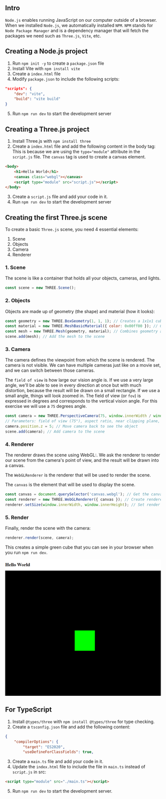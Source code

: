 ## Intro
`Node.js` enables running JavaScript on our computer outside of a browser. 
When we installed `Node.js`, we automatically installed `NPM`. `NPM` stands for `Node Package Manager` and is a dependency manager that will fetch the packages we need such as `Three.js`, `Vite`, etc.

## Creating a Node.js project
1. Run `npm init -y` to create a `package.json` file
2. Install Vite with `npm install vite`
3. Create a `index.html` file
4. Modify `package.json` to include the following scripts:
```json
"scripts": {
    "dev": "vite",
    "build": "vite build"
}
```
5. Run `npm run dev` to start the development server

## Creating a Three.js project
1. Install Three.js with `npm install three`
2. Create a `index.html` file and add the following content in the body tag:
   This is because we are using the `type="module"` attribute in the `script.js` file.
   The `canvas` tag is used to create a canvas element.
```html
<body>
    <h1>Hello World</h1>
    <canvas class="webgl"></canvas>
    <script type="module" src="script.js"></script>
</body>
```
3. Create a `script.js` file and add your code in it.
4. Run `npm run dev` to start the development server


## Creating the first Three.js scene

To create a basic `Three.js` scene, you need 4 essential elements:
1. Scene
2. Objects
3. Camera
4. Renderer

### 1. Scene
The scene is like a container that holds all your objects, cameras, and lights.
```javascript
const scene = new THREE.Scene();
```

### 2. Objects
Objects are made up of geometry (the shape) and material (how it looks):
```javascript
const geometry = new THREE.BoxGeometry(1, 1, 1); // Creates a 1x1x1 cube
const material = new THREE.MeshBasicMaterial({ color: 0x00ff00 }); // Green color
const mesh = new THREE.Mesh(geometry, material); // Combines geometry and material
scene.add(mesh); // Add the mesh to the scene
```

### 3. Camera
The camera defines the viewpoint from which the scene is rendered. The camera is not visible. We can have multiple cameras just like on a movie set, and we can switch between those cameras.

The `field of view` is how large our vision angle is. If we use a very large angle, we'll be able to see in every direction at once but with much distortion, because the result will be drawn on a small rectangle. If we use a small angle, things will look zoomed in. The field of view (or `fov`) is expressed in degrees and corresponds to the vertical vision angle. For this exercise we will use a `75` degrees angle.

```javascript
const camera = new THREE.PerspectiveCamera(75, window.innerWidth / window.innerHeight, 0.1, 100);
// Parameters: field of view (75°), aspect ratio, near clipping plane, far clipping plane
camera.position.z = 5; // Move camera back to see the object
scene.add(camera); // Add camera to the scene
```

### 4. Renderer
The renderer draws the scene using WebGL:.
We ask the renderer to render our scene from the camera's point of view, and the result will be drawn into a canvas.

The `WebGLRenderer` is the renderer that will be used to render the scene.

The `canvas` is the element that will be used to display the scene.

```javascript
const canvas = document.querySelector('canvas.webgl'); // Get the canvas element
const renderer = new THREE.WebGLRenderer({ canvas }); // Create renderer
renderer.setSize(window.innerWidth, window.innerHeight); // Set render size
```

### 5. Render
Finally, render the scene with the camera:
```javascript
renderer.render(scene, camera);
```

This creates a simple green cube that you can see in your browser when you run `npm run dev`.

![Green Cube in Three.js](assets/Screenshot%202025-05-29%20222930.png)

## For TypeScript
1. Install `@types/three` with `npm install @types/three` for type checking.
2. Create a `tsconfig.json` file and add the following content:
```json
{
    "compilerOptions": {
        "target": "ES2020",
        "useDefineForClassFields": true,
```
3. Create a `main.ts` file and add your code in it.
4. Update the `index.html` file to include the file in `main.ts` instead of `script.js` in src:
```html
<script type="module" src="./main.ts"></script>
```
5. Run `npm run dev` to start the development server.